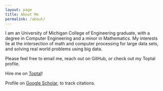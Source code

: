 ```yaml
---
layout: page
title: About Me
permalink: /about/
---
```


I am an University of Michigan College of Engineering graduate, with a degree
in Computer Engineering and a minor in Mathematics. My interests lie at the
intersection of math and computer processing for large data sets, and solving
real world problems using big data.

Please feel free to email me, reach out on GitHub, or check out my Toptal profile.

Hire me on [Toptal](https://www.toptal.com/resume/samuel-rohrer)!

Profile on [Google Scholar](https://scholar.google.com/citations?user=TeTdbWsAAAAJ&hl=en),
to track citations.
